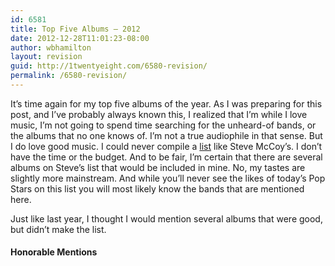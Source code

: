 ```yaml
---
id: 6581
title: Top Five Albums — 2012
date: 2012-12-28T11:01:23-08:00
author: wbhamilton
layout: revision
guid: http://1twentyeight.com/6580-revision/
permalink: /6580-revision/
---
```

It&#8217;s time again for my top five albums of the year. As I was preparing for this post, and I&#8217;ve probably always known this, I realized that I&#8217;m while I love music, I&#8217;m not going to spend time searching for the unheard-of bands, or the albums that no one knows of. I&#8217;m not a true audiophile in that sense. But I do love good music. I could never compile a [list](http://www.stevekmccoy.com/reformissionary/2012/12/best-albums-of-2012.html) like Steve McCoy&#8217;s. I don&#8217;t have the time or the budget. And to be fair, I&#8217;m certain that there are several albums on Steve&#8217;s list that would be included in mine. No, my tastes are slightly more mainstream. And while you&#8217;ll never see the likes of today&#8217;s Pop Stars on this list you will most likely know the bands that are mentioned here.

Just like last year, I thought I would mention several albums that were good, but didn&#8217;t make the list.

#### Honorable Mentions

&nbsp;